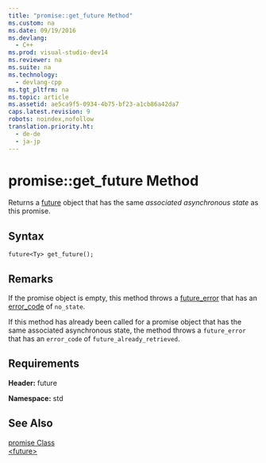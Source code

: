 ```yaml
---
title: "promise::get_future Method"
ms.custom: na
ms.date: 09/19/2016
ms.devlang: 
  - C++
ms.prod: visual-studio-dev14
ms.reviewer: na
ms.suite: na
ms.technology: 
  - devlang-cpp
ms.tgt_pltfrm: na
ms.topic: article
ms.assetid: ae5ca9f5-0934-4b75-bf23-a1cb86a42da7
caps.latest.revision: 9
robots: noindex,nofollow
translation.priority.ht: 
  - de-de
  - ja-jp
---
```

# promise::get_future Method
Returns a [future](../vs140/future-Class.md) object that has the same *associated asynchronous state* as this promise.  
  
## Syntax  
  
```  
future<Ty> get_future();  
```  
  
## Remarks  
 If the promise object is empty, this method throws a [future_error](../vs140/future_error-Class.md) that has an [error_code](../vs140/error_code-Class.md) of `no_state`.  
  
 If this method has already been called for a promise object that has the same associated asynchronous state, the method throws a `future_error` that has an `error_code` of `future_already_retrieved`.  
  
## Requirements  
 **Header:** future  
  
 **Namespace:** std  
  
## See Also  
 [promise Class](../vs140/promise-Class.md)   
 [<future\>](../vs140/-future-.md)